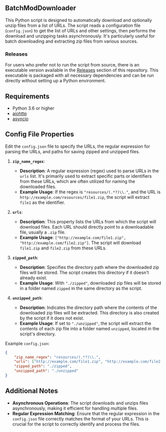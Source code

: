 ## BatchModDownloader
This Python script is designed to automatically download and optionally unzip files from a list of URLs. The script reads a configuration file (`config.json`) to get the list of URLs and other settings, then performs the download and unzipping tasks asynchronously. It's particularly useful for batch downloading and extracting zip files from various sources.

### Releases
For users who prefer not to run the script from source, there is an executable version available in the [Releases](https://github.com/init-helpful/ModdingScripts/releases) section of this repository. This executable is packaged with all necessary dependencies and can be run directly without setting up a Python environment.

## Requirements
- Python 3.6 or higher
- [aiohttp](https://pypi.org/project/aiohttp/)
- [asyncio](https://pypi.org/project/asyncio/)

 
## Config File Properties
Edit the `config.json` file to specify the URLs, the regular expression for parsing the URLs, and paths for saving zipped and unzipped files.

1. **`zip_name_regex`**:
   - **Description**: A regular expression (regex) used to parse URLs in the `urls` list. It's primarily used to extract specific parts or identifiers from these URLs, which are often utilized for naming the downloaded files.
   - **Example Usage**: If the regex is `"resources/(.*?)\\."`, and the URL is `http://example.com/resources/file1.zip`, the script will extract `file1` as the identifier.

2. **`urls`**:
   - **Description**: This property lists the URLs from which the script will download files. Each URL should directly point to a downloadable file, usually a `.zip` file.
   - **Example Usage**: `["http://example.com/file1.zip", "http://example.com/file2.zip"]`. The script will download `file1.zip` and `file2.zip` from these URLs.

3. **`zipped_path`**:
   - **Description**: Specifies the directory path where the downloaded zip files will be stored. The script creates this directory if it doesn't already exist.
   - **Example Usage**: With `"./zipped"`, downloaded zip files will be stored in a folder named `zipped` in the same directory as the script.

4. **`unzipped_path`**:
   - **Description**: Indicates the directory path where the contents of the downloaded zip files will be extracted. This directory is also created by the script if it does not exist.
   - **Example Usage**: If set to `"./unzipped"`, the script will extract the contents of each zip file into a folder named `unzipped`, located in the script's directory.

Example `config.json`:
```json
{
    "zip_name_regex": "resources/(.*?)\\.",
    "urls": ["http://example.com/file1.zip", "http://example.com/file2.zip"],
    "zipped_path": "./zipped",
    "unzipped_path": "./unzipped"
}
```





## Additional Notes

- **Asynchronous Operations**: The script downloads and unzips files asynchronously, making it efficient for handling multiple files.
- **Regular Expression Matching**: Ensure that the regular expression in the `config.json` file correctly matches the format of your URLs. This is crucial for the script to correctly identify and process the files.
